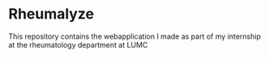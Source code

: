 # Rheumalyze

This repository contains the webapplication I made as part of my internship at the rheumatology department at LUMC
